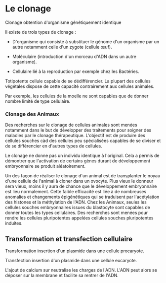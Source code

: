 # Le clonage

Clonage obtention d'organisme génétiquement identique

Il existe de trois types de clonage :

-   D'organisme qui consiste à substituer le génome d'un organisme par
    un autre notamment celle d'un zygote (cellule œuf).

-   Moléculaire (introduction d'un morceau d'ADN dans un autre
    organisme).

-   Cellulaire lié à la reproduction par exemple chez les Bactéries.

Totipotente cellule capable de se dédifférencier. La plupart des
cellules végétales dispose de cette capacité contrairement aux cellules
animales.

Par exemple, les cellules de la moelle ne sont capables que de donner
nombre limité de type cellulaire.

### Clonage des Animaux

Des recherches sur le clonage de cellules animales sont menées notamment
dans le but de développer des traitements pour soigner des maladies par
le clonage thérapeutique. L'objectif est de produire des cellules
souches càd des cellules peu spécialisées capables de se diviser et de
se différencier en d'autres types de cellules.

Le clonage ne donne pas un individu identique à l'original. Cela a
permis de démontrer que l'activation de certains gènes durant de
développement embryonnaire se produit aléatoirement.

Un des façon de réaliser le clonage d'un animal est de transplanter le
noyau d'une cellule de l'animal à cloner dans un ovocyte. Plus vieux le
donneur sera vieux, moins il y aura de chance que le développement
embryonnaire est lieu normalement. Cette faible efficacité est liée à de
nombreuses anomalies et changements épigénétiques qui se traduisent par
l'acétylation des histones et la méthylation de l'ADN. Chez les Animaux,
seules les cellules souches embryonnaires issues du blastocyte sont
capables de donner toutes les types cellulaires. Des recherches sont
menées pour rendre les cellules pluripotentes appelées cellules souches
pluripotentes induites.

## Transformation et transfection cellulaire

Transformation insertion d'un plasmide dans une cellule procaryote.

Transfection insertion d\'un plasmide dans une cellule eucaryote.

L'ajout de calcium sur neutralise les charges de l'ADN. L'ADN peut alors
se déposer sur la membrane et facilite sa rentrer de l'ADN.
